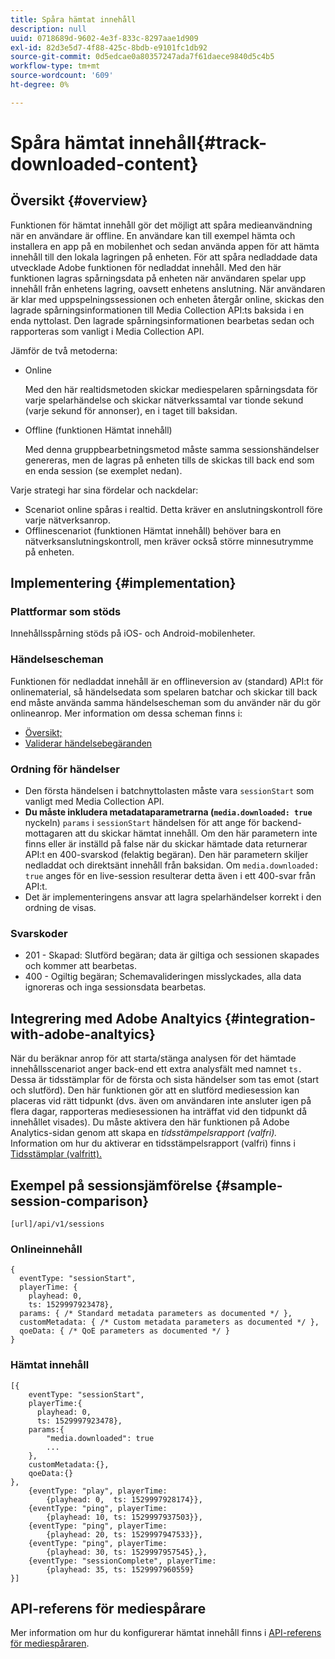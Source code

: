 ```yaml
---
title: Spåra hämtat innehåll
description: null
uuid: 0718689d-9602-4e3f-833c-8297aae1d909
exl-id: 82d3e5d7-4f88-425c-8bdb-e9101fc1db92
source-git-commit: 0d5edcae0a80357247ada7f61daece9840d5c4b5
workflow-type: tm+mt
source-wordcount: '609'
ht-degree: 0%

---
```


# Spåra hämtat innehåll{#track-downloaded-content}

## Översikt {#overview}

Funktionen för hämtat innehåll gör det möjligt att spåra medieanvändning när en användare är offline. En användare kan till exempel hämta och installera en app på en mobilenhet och sedan använda appen för att hämta innehåll till den lokala lagringen på enheten. För att spåra nedladdade data utvecklade Adobe funktionen för nedladdat innehåll. Med den här funktionen lagras spårningsdata på enheten när användaren spelar upp innehåll från enhetens lagring, oavsett enhetens anslutning. När användaren är klar med uppspelningssessionen och enheten återgår online, skickas den lagrade spårningsinformationen till Media Collection API:ts baksida i en enda nyttolast. Den lagrade spårningsinformationen bearbetas sedan och rapporteras som vanligt i Media Collection API.

Jämför de två metoderna:

* Online

   Med den här realtidsmetoden skickar mediespelaren spårningsdata för varje spelarhändelse och skickar nätverkssamtal var tionde sekund (varje sekund för annonser), en i taget till baksidan.

* Offline (funktionen Hämtat innehåll)

   Med denna gruppbearbetningsmetod måste samma sessionshändelser genereras, men de lagras på enheten tills de skickas till back end som en enda session (se exemplet nedan).

Varje strategi har sina fördelar och nackdelar:
* Scenariot online spåras i realtid. Detta kräver en anslutningskontroll före varje nätverksanrop.
* Offlinescenariot (funktionen Hämtat innehåll) behöver bara en nätverksanslutningskontroll, men kräver också större minnesutrymme på enheten.

## Implementering {#implementation}

### Plattformar som stöds

Innehållsspårning stöds på iOS- och Android-mobilenheter.

### Händelsescheman

Funktionen för nedladdat innehåll är en offlineversion av (standard) API:t för onlinematerial, så händelsedata som spelaren batchar och skickar till back end måste använda samma händelsescheman som du använder när du gör onlineanrop. Mer information om dessa scheman finns i:
* [Översikt;](/help/media-collection-api/mc-api-overview.md)
* [Validerar händelsebegäranden](/help/media-collection-api/mc-api-impl/mc-api-validate-reqs.md)

### Ordning för händelser

* Den första händelsen i batchnyttolasten måste vara `sessionStart` som vanligt med Media Collection API.
* **Du måste inkludera metadataparametrarna (`media.downloaded: true`** nyckeln) `params` i  `sessionStart` händelsen för att ange för backend-mottagaren att du skickar hämtat innehåll. Om den här parametern inte finns eller är inställd på false när du skickar hämtade data returnerar API:t en 400-svarskod (felaktig begäran). Den här parametern skiljer nedladdat och direktsänt innehåll från baksidan. Om `media.downloaded: true` anges för en live-session resulterar detta även i ett 400-svar från API:t.
* Det är implementeringens ansvar att lagra spelarhändelser korrekt i den ordning de visas.

### Svarskoder

* 201 - Skapad: Slutförd begäran; data är giltiga och sessionen skapades och kommer att bearbetas.
* 400 - Ogiltig begäran; Schemavalideringen misslyckades, alla data ignoreras och inga sessionsdata bearbetas.

## Integrering med Adobe Analtyics {#integration-with-adobe-analtyics}

När du beräknar anrop för att starta/stänga analysen för det hämtade innehållsscenariot anger back-end ett extra analysfält med namnet `ts.` Dessa är tidsstämplar för de första och sista händelser som tas emot (start och slutförd). Den här funktionen gör att en slutförd mediesession kan placeras vid rätt tidpunkt (dvs. även om användaren inte ansluter igen på flera dagar, rapporteras mediesessionen ha inträffat vid den tidpunkt då innehållet visades). Du måste aktivera den här funktionen på Adobe Analytics-sidan genom att skapa en _tidsstämpelsrapport (valfri)._ Information om hur du aktiverar en tidsstämpelsrapport (valfri) finns i  [Tidsstämplar (valfritt).](https://experienceleague.adobe.com/docs/analytics/admin/admin-tools/timestamp-optional.html)

## Exempel på sessionsjämförelse {#sample-session-comparison}

```
[url]/api/v1/sessions
```

### Onlineinnehåll

```
{
  eventType: "sessionStart",
  playerTime: {
    playhead: 0,  
    ts: 1529997923478},  
  params: { /* Standard metadata parameters as documented */ },  
  customMetadata: { /* Custom metadata parameters as documented */ },  
  qoeData: { /* QoE parameters as documented */ }
}
```

### Hämtat innehåll

```
[{
    eventType: "sessionStart",
    playerTime:{
      playhead: 0,
      ts: 1529997923478},  
    params:{
        "media.downloaded": true
        ...
    },
    customMetadata:{},  
    qoeData:{}
},
    {eventType: "play", playerTime:
        {playhead: 0,  ts: 1529997928174}},
    {eventType: "ping", playerTime:
        {playhead: 10, ts: 1529997937503}},
    {eventType: "ping", playerTime:
        {playhead: 20, ts: 1529997947533}},
    {eventType: "ping", playerTime:
        {playhead: 30, ts: 1529997957545},},
    {eventType: "sessionComplete", playerTime:
        {playhead: 35, ts: 1529997960559}
}]
```

## API-referens för mediespårare

Mer information om hur du konfigurerar hämtat innehåll finns i [API-referens för mediespåraren](https://aep-sdks.gitbook.io/docs/using-mobile-extensions/adobe-media-analytics/media-api-reference#media-api-reference).
